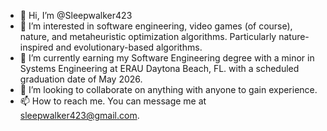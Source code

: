 - 👋 Hi, I’m @Sleepwalker423
- 👀 I’m interested in software engineering, video games (of course), nature, and metaheuristic optimization algorithms. Particularly  nature-inspired and evolutionary-based algorithms.
- 🌱 I’m currently earning my Software Engineering degree with a minor in Systems Engineering at ERAU Daytona Beach, FL. with a scheduled graduation date of May 2026.
- 💞️ I’m looking to collaborate on anything with anyone to gain experience.
- 📫 How to reach me. You can message me at sleepwalker423@gmail.com.

<!---
Sleepwalker423/Sleepwalker423 is a ✨ special ✨ repository because its `README.md` (this file) appears on your GitHub profile.
You can click the Preview link to take a look at your changes.
--->
